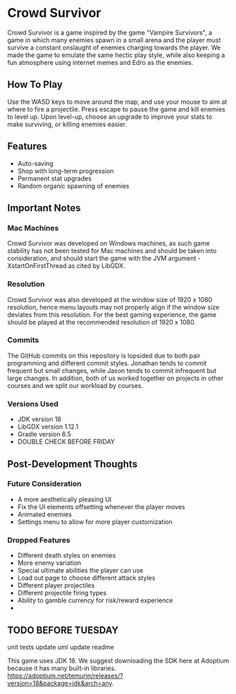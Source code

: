 # Crowd Survivor
Crowd Survivor is a game inspired by the game "Vampire Survivors", a game in which many enemies spawn in a small arena 
and the player must survive a constant onslaught of enemies charging towards the player. We made the game to emulate the
same hectic play style, while also keeping a fun atmosphere using internet memes and Edro as the enemies.

## How To Play
Use the WASD keys to move around the map, and use your mouse to aim at where to fire a projectile. Press escape to pause
the game and kill enemies to level up. Upon level-up, choose an upgrade to improve your stats to make surviving, or 
killing enemies easier.

## Features
- Auto-saving
- Shop with long-term progression
- Permanent stat upgrades
- Random organic spawning of enemies

## Important Notes

### Mac Machines
Crowd Survivor was developed on Windows machines, as such game stability has not been tested for Mac machines and should
be taken into consideration, and should start the game with the JVM argument -XstartOnFirstThread as cited by LibGDX.

### Resolution
Crowd Survivor was also developed at the window size of 1920 x 1080 resolution, hence menu layouts may not properly
align if the window size deviates from this resolution. For the best gaming experience, the game should be played at the
recommended resolution of 1920 x 1080.

### Commits
The GitHub commits on this repository is lopsided due to both pair programming and different commit styles. Jonathan
tends to commit frequent but small changes, while Jason tends to commit infrequent but large changes. In addition, both
of us worked together on projects in other courses and we split our workload by courses.

### Versions Used
- JDK version 18
- LibGDX version 1.12.1
- Gradle version 8.5
- DOUBLE CHECK BEFORE FRIDAY

## Post-Development Thoughts

### Future Consideration
- A more aesthetically pleasing UI
- Fix the UI elements offsetting whenever the player moves
- Animated enemies 
- Settings menu to allow for more player customization

### Dropped Features
- Different death styles on enemies
- More enemy variation
- Special ultimate abilities the player can use
- Load out page to choose different attack styles
- Different player projectiles
- Different projectile firing types
- Ability to gamble currency for risk/reward experience
- 

## TODO BEFORE TUESDAY
unit tests
update uml
update readme


This game uses JDK 18. We suggest downloading the SDK here at Adoptium because it has many built-in libraries.
https://adoptium.net/temurin/releases/?version=18&package=jdk&arch=any.
